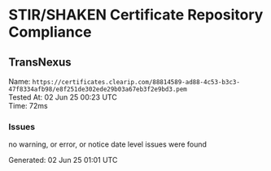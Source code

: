 # STIR/SHAKEN Certificate Repository Compliance

## TransNexus

Name: `https://certificates.clearip.com/88814589-ad88-4c53-b3c3-47f8334afb98/e8f251de302ede29b03a67eb3f2e9bd3.pem`\
Tested At: 02 Jun 25 00:23 UTC\
Time: 72ms

### Issues

no warning, or error, or notice date level issues were found

Generated: 02 Jun 25 01:01 UTC